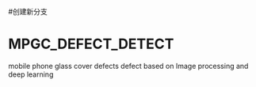 #创建新分支

# MPGC_DEFECT_DETECT
mobile phone glass cover defects defect based on Image processing and deep learning
